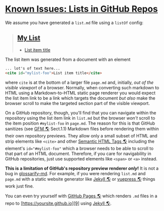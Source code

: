 # [Known Issues: Lists in GitHub Repos](#known-issues-lists-in-github-repos)

<!--
aliases: Lists on GitHub
-->

[2]: <>

We assume you have generated a `list.md` file using a `listOf` config:

> ## [My List](#my-list)
>
> *   [List item title][2]

The list item was generated from a document with an element

```md
... lot's of text here...
<cite id="mylist-foo">List item title</cite>
```

where `cite` is at the bottom of a larger file `page.md` and, initially, *out of the visible viewport* of a browser.
Normally, when converting such markdown to HTML using a Markdown-to-HTML static page renderer you would expect the list item link to be a link which targets the document *but also* make the browser scroll to make the targeted section part of the visible viewport.

On a GitHub repository, though, you'll find that you can navigate within the repository using the list item link in `list.md` but the browser *won't* scroll to the item position `#mylist-foo` in `page.md`. The reason for this is that GitHub sanitizes (see [GFM 🌎][3] Sect.1.1) Markdown files before rendering them within their own repository previews. They allow only a small subset of HTML and strip elements like `<cite>` and other [Semantic HTML Tags 🌎][4] including the element's `id="#mylist-foo"` which a browser needs to be able to scroll to that part of an HTML document. Therefore, if you care for navigability in GitHub repositories, just use supported elements like `<span>` or `<a>` instead.

**This is a limitation of GitHub's repository preview renderer *only*!** It is not a bug in [glossarify-md][5]. For example, if you were rendering `list.md` and `page.md` with a static website generator like [Jekyll 🌎][6] or [vuepress 🌎][7] things work just fine.

You can even try yourself with [GitHub Pages 🌎][8] which renders `.md` files in a repo to [https://yoursite.github.io][9] using [Jekyll 🌎][6].

[1]: https://github.com/about-code/glossarify-md/blob/master/doc/lists-on-github.md#my-list "List item title"

[3]: https://github.github.com/gfm/ "GitHub Flavoured Markdown"

[4]: https://www.w3schools.com/html/html5_semantic_elements.asp

[5]: https://github.com/about-code/glossarify-md

[6]: https://jekyllrb.com "A static website renderer compiling an HTML website from Markdown files."

[7]: https://vuepress.vuejs.org "A static website generator translating markdown files into a website powered by [vuejs]."

[8]: https://pages.github.com/ "GitHub Pages is a static website rendering and publishing service by GitHub Inc."

[9]: https://yoursite.github.io
